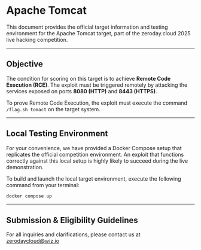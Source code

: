 # Apache Tomcat

This document provides the official target information and testing environment for the Apache Tomcat target, part of the zeroday.cloud 2025 live hacking competition.

---

## Objective

The condition for scoring on this target is to achieve **Remote Code Execution (RCE)**. The exploit must be triggered remotely by attacking the services exposed on ports **8080 (HTTP)** and **8443 (HTTPS)**.

To prove Remote Code Execution, the exploit must execute the command `/flag.sh tomact` on the target system.

---

## Local Testing Environment

For your convenience, we have provided a Docker Compose setup that replicates the official competition environment. An exploit that functions correctly against this local setup is highly likely to succeed during the live demonstration.

To build and launch the local target environment, execute the following command from your terminal:

```bash
docker compose up
```

---

## Submission & Eligibility Guidelines


For all inquiries and clarifications, please contact us at zerodaycloud@wiz.io
